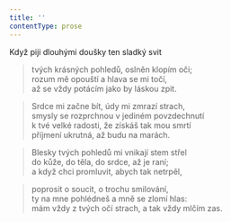 ```yaml
---
title: ''
contentType: prose
---
```


Když piji dlouhými doušky ten sladký svit

> tvých krásných pohledů, oslněn klopím oči;  
> rozum mě opouští a hlava se mi točí,  
> až se vždy potácím jako by láskou zpit.

> Srdce mi začne bít, údy mi zmrazí strach,  
> smysly se rozprchnou v jediném povzdechnutí  
> k tvé velké radosti, že získáš tak mou smrtí  
> příjmení ukrutná, až budu na marách.

> Blesky tvých pohledů mi vnikají stem střel  
> do kůže, do těla, do srdce, až je raní;  
> a když chci promluvit, abych tak netrpěl,

> poprosit o soucit, o trochu smilování,  
> ty na mne pohlédneš a mně se zlomí hlas:  
> mám vždy z tvých očí strach, a tak vždy mlčím zas.
